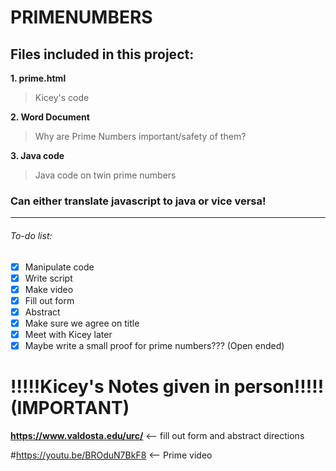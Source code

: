 # PRIMENUMBERS

## Files included in this project:

**1. prime.html** 
>Kicey's code 

**2. Word Document**
> Why are Prime Numbers important/safety of them? 

**3. Java code**
> Java code on twin prime numbers 

### Can either translate javascript to java or vice versa!

-------------------------------------------------------------------------------

###### To-do list:
- [x] Manipulate code
- [x] Write script
- [x] Make video
- [x] Fill out form
- [x] Abstract
- [x] Make sure we agree on title
- [x] Meet with Kicey later
- [x] Maybe write a small proof for prime numbers??? (Open ended)

# !!!!!Kicey's Notes given in person!!!!! (IMPORTANT)

**https://www.valdosta.edu/urc/** <-- fill out form and abstract directions

#https://youtu.be/BROduN7BkF8 <-- Prime video
